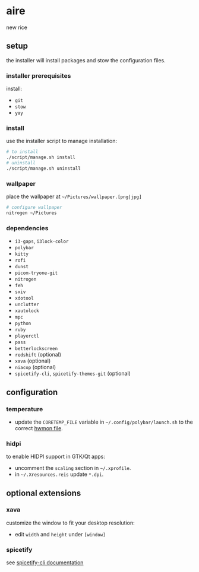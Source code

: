 # aire

new rice

## setup

the installer will install packages and stow the configuration files.

### installer prerequisites

install:
+ `git`
+ `stow`
+ `yay`

### install

use the installer script to manage installation:
```sh
# to install
./script/manage.sh install
# uninstall
./script/manage.sh uninstall
```

### wallpaper
place the wallpaper at `~/Pictures/wallpaper.[png|jpg]`
```sh
# configure wallpaper
nitrogen ~/Pictures
```

### dependencies
+ `i3-gaps`, `i3lock-color`
+ `polybar`
+ `kitty`
+ `rofi`
+ `dunst`
+ `picom-tryone-git`
+ `nitrogen`
+ `feh`
+ `sxiv`
+ `xdotool`
+ `unclutter`
+ `xautolock`
+ `mpc`
+ `python`
+ `ruby`
+ `playerctl`
+ `pass`
+ `betterlockscreen`
+ `redshift` (optional)
+ `xava` (optional)
+ `niacop` (optional)
+ `spicetify-cli`, `spicetify-themes-git` (optional)

## configuration

### temperature

+ update the `CORETEMP_FILE` variable in `~/.config/polybar/launch.sh` to the correct [hwmon file](https://github.com/polybar/polybar/issues/2078#issuecomment-620630184).

### hidpi
to enable HIDPI support in GTK/Qt apps:
+ uncomment the `scaling` section in `~/.xprofile`.
+ in `~/.Xresources.reis` update `*.dpi`.

## optional extensions

### xava
customize the window to fit your desktop resolution:
+ edit `width` and `height` under `[window]`

### spicetify
see [spicetify-cli documentation](https://github.com/khanhas/spicetify-cli/wiki/Basic-Usage)
